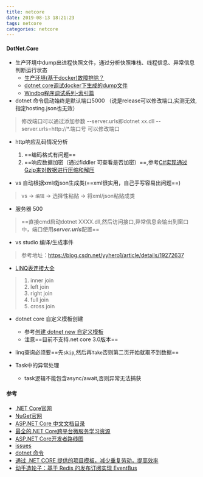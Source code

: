 ```yaml
---
title: netcore
date: 2019-08-13 18:21:23
tags: netcore
categories: netcore
---
```

#### DotNet.Core
- 生产环境中dump出进程快照文件，通过分析快照堆栈、线程信息、异常信息判断运行状态
    - [生产环境(基于docker)故障排除？](https://www.cnblogs.com/JulianHuang/p/11365593.html) 
    - [dotnet core调试docker下生成的dump文件](https://www.cnblogs.com/iamsach/p/10118628.html)
    - [Windbg程序调试系列-索引篇](https://www.cnblogs.com/tianqing/p/11307049.html)
- dotnet 命令启动始终是默认端口5000 （说是release可以修改端口,实测无效,指定hosting.json也无效）
> 修改端口可以通过添加参数 --server.urls即dotnet xx.dll --server.urls=http://*.端口号
可以修改端口
- http响应乱码情况分析
    1. ==编码格式有问题==
    2. ==响应数据加密（通过fiddler 可查看是否加密）==,参考[C#实现通过Gzip来对数据进行压缩和解压](https://www.cnblogs.com/frankyou/p/5910074.html)
    
- vs 自动根据xml或json生成类(==xml很实用，自己手写容易出问题==)
> vs -> `编辑` -> 选择性粘贴 -> 将xml/json粘贴成类  
- 服务器 500
> ==直接cmd启动dotnet  XXXX.dll,然后访问接口,异常信息会输出到窗口中，端口使用***server.urls***配置==

- vs studio 编译/生成事件      
> 参考地址：https://blog.csdn.net/yyhero1/article/details/19272637

- [LINQ表连接大全](https://www.cnblogs.com/shenqiboy/p/3260105.html)
> 1. inner join 
> 2. left join
> 3. right join
> 4. full join
> 5. cross join

- dotnet core 自定义模板创建
    - 参考[创建 dotnet new 自定义模板](https://docs.microsoft.com/zh-cn/dotnet/core/tutorials/create-custom-template)
    - 注意==目前不支持.net core 3.0版本==
- linq查询必须要==先`skip`,然后再`Take`否则第二页开始就取不到数据==

- Task中的异常处理
    -  task逻辑不能包含async/await,否则异常无法捕获

#### 参考
- [.NET Core官网](https://docs.microsoft.com/zh-cn/dotnet/core/)
- [NuGet官网](https://docs.microsoft.com/zh-cn/nuget/what-is-nuget)
- [ASP.NET Core 中文文档目录](https://www.cnblogs.com/dotNETCoreSG/p/aspnetcore-index.html)
- [最全的.NET Core跨平台微服务学习资源](https://www.cnblogs.com/jackyfei/p/9955108.html)
- [ASP.NET Core开发者路线图](https://github.com/MoienTajik/AspNetCore-Developer-Roadmap/blob/master/ReadMe.zh-Hans.md)
- [issues](https://github.com/aspnet/AspNetCore/issues)
- [dotnet 命令](https://docs.microsoft.com/zh-cn/dotnet/core/tools/dotnet?tabs=netcore21)
- [通过 .NET CORE 提供的项目模板，减少重复劳动，提高效率](https://www.jianshu.com/p/180365ab2107?utm_campaign=hugo&utm_medium=reader_share&utm_content=note&utm_source=weixin-friends)
- [动手造轮子：基于 Redis 的发布订阅实现 EventBus](https://www.jianshu.com/p/fd6732fcee37?utm_campaign=hugo&utm_medium=reader_share&utm_content=note&utm_source=weixin-friends)